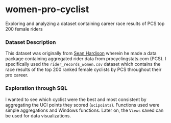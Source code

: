 # women-pro-cyclist
Exploring and analyzing a dataset containing career race results of PCS top 200 female riders

### Dataset Description
This dataset was originally from [Sean Hardison](https://github.com/seanhardison1/pcs) wherein he made a data package containing aggregated rider data from procyclingstats.com (PCS). I specifically used the `rider_records_women.csv` dataset which contains the race results of the top 200 ranked female cyclists by PCS throughout their pro career.

### Exploration through SQL
I wanted to see which cyclist were the best and most consistent by aggregating the UCI points they scored (`ucipoints`). Functions used were simple aggregations and Windows functions. Later on, the `Views` saved can be used for data visualizations.
